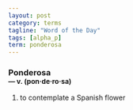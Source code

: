 ```yaml
---
layout: post
category: terms
tagline: "Word of the Day"
tags: [alpha_p]
term: ponderosa
---
```


<h3>Ponderosa<br/> <small>&mdash; v. (pon<span>&middot;</span>de<span>&middot;</span>ro<span>&middot;</span>sa)</small></h3>
<p><ol>
<li>to contemplate a Spanish flower</li>
</ol></p>
